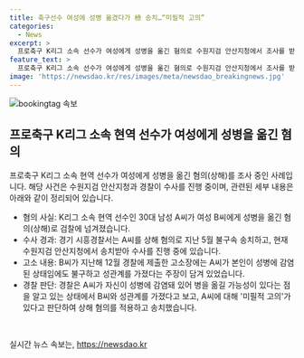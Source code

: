 ```yaml
---
title: 축구선수 여성에 성병 옮겼다가 檢 송치…“미필적 고의”
categories:
  - News
excerpt: >
  프로축구 K리그 소속 선수가 여성에게 성병을 옮긴 혐의로 수원지검 안산지청에서 조사를 받고 있다. 30대 남성 A씨는 본인이 성병에 감염된 상태임에도 불구하고 여성 B씨와 성관계를 가졌다는 주장으로 경찰 수사를 받고 있다. 경찰은 A씨에게 미필적 고의가 있다고 보고 상해 혐의를 적용하며 조사를 진행 중이다. (150자)
feature_text: >
  프로축구 K리그 소속 선수가 여성에게 성병을 옮긴 혐의로 수원지검 안산지청에서 조사를 받고 있다. 30대 남성 A씨는 본인이 성병에 감염된 상태임에도 불구하고 여성 B씨와 성관계를 가졌다는 주장으로 경찰 수사를 받고 있다. 경찰은 A씨에게 미필적 고의가 있다고 보고 상해 혐의를 적용하며 조사를 진행 중이다. (150자)
image: 'https://newsdao.kr/res/images/meta/newsdao_breakingnews.jpg'
---
```


<p><img src="https://newsdao.kr/res/images/meta/newsdao_breakingnews.jpg" alt="bookingtag 속보" /></p>

<h2 data-ke-size="size26">프로축구 K리그 소속 현역 선수가 여성에게 성병을 옮긴 혐의</h2>

<p>프로축구 K리그 소속 현역 선수가 여성에게 성병을 옮긴 혐의(상해)를 조사 중인 사례입니다. 해당 사건은 수원지검 안산지청과 경찰이 수사를 진행 중이며, 관련된 세부 내용은 아래와 같이 정리되어 있습니다.</p>

<ul>
  <li>혐의 사실: K리그 소속 현역 선수인 30대 남성 A씨가 여성 B씨에게 성병을 옮긴 혐의(상해)로 검찰에 넘겨졌습니다.</li>
  <li>수사 경과: 경기 시흥경찰서는 A씨를 상해 혐의로 지난 5월 불구속 송치하고, 현재 수원지검 안산지청에서 송치받아 수사를 진행 중에 있습니다.</li>
  <li>고소 내용: B씨가 지난해 12월 경찰에 제출한 고소장에는 A씨가 본인이 성병에 감염된 상태임에도 불구하고 성관계를 가졌다는 주장이 담겨 있었습니다.</li>
  <li>경찰 판단: 경찰은 A씨가 자신이 성병에 감염돼 있어 병을 옮길 가능성이 있다는 점을 알고 있는 상태에서 B씨와 성관계를 가졌다고 보고, A씨에 대해 '미필적 고의'가 있다고 판단하여 상해 혐의를 적용하고 송치했습니다.</li>
</ul>

<p data-ke-size="size16">&nbsp;</p>
실시간 뉴스 속보는, <a href="https://newsdao.kr" rel="dofollow">https://newsdao.kr</a>


